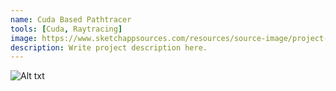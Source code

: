 ```yaml
---
name: Cuda Based Pathtracer
tools: [Cuda, Raytracing]
image: https://www.sketchappsources.com/resources/source-image/project-neon-groove-music-ui.png
description: Write project description here.
---
```


![Alt txt](https://github.com/SydianAndrewChen/Project3-CUDA-Path-Tracer/blob/main/img/bump_mapping_after.png?raw=true)